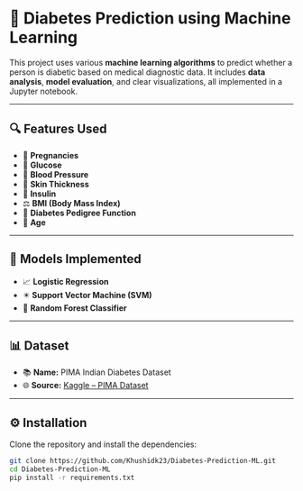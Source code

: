 # 🧠 Diabetes Prediction using Machine Learning

This project uses various **machine learning algorithms** to predict whether a person is diabetic based on medical diagnostic data. It includes **data analysis**, **model evaluation**, and clear visualizations, all implemented in a Jupyter notebook.

---

## 🔍 Features Used

- 🍼 **Pregnancies**
- 🍬 **Glucose**
- 💓 **Blood Pressure**
- 📏 **Skin Thickness**
- 💉 **Insulin**
- ⚖️ **BMI (Body Mass Index)**
- 🧬 **Diabetes Pedigree Function**
- 🎂 **Age**

---

## 🤖 Models Implemented

- 📈 **Logistic Regression**
- ✴️ **Support Vector Machine (SVM)**
- 🌲 **Random Forest Classifier**

---

## 📊 Dataset

- 📚 **Name:** PIMA Indian Diabetes Dataset  
- 🌐 **Source:** [Kaggle – PIMA Dataset](https://www.kaggle.com/datasets/uciml/pima-indians-diabetes-database)

---

## ⚙️ Installation

Clone the repository and install the dependencies:

```bash
git clone https://github.com/Khushidk23/Diabetes-Prediction-ML.git
cd Diabetes-Prediction-ML
pip install -r requirements.txt
